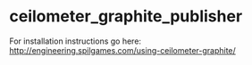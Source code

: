 ceilometer_graphite_publisher
=============================

For installation instructions go here:
http://engineering.spilgames.com/using-ceilometer-graphite/
